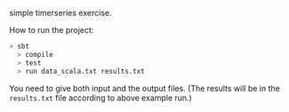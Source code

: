 simple timerseries exercise.

How to run the project:

```sh
> sbt
  > compile
  > test
  > run data_scala.txt results.txt
```

You need to give both input and the output files.
(The results will be in the `results.txt` file according to above example run.)
